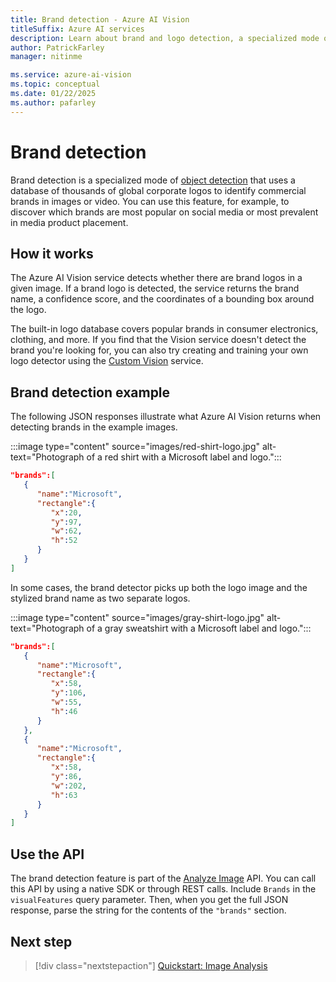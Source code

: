 ```yaml
---
title: Brand detection - Azure AI Vision
titleSuffix: Azure AI services
description: Learn about brand and logo detection, a specialized mode of object detection, using the Azure AI Vision API.
author: PatrickFarley
manager: nitinme

ms.service: azure-ai-vision
ms.topic: conceptual
ms.date: 01/22/2025
ms.author: pafarley
---
```


# Brand detection

Brand detection is a specialized mode of [object detection](concept-object-detection.md) that uses a database of thousands of global corporate logos to identify commercial brands in images or video. You can use this feature, for example, to discover which brands are most popular on social media or most prevalent in media product placement.

## How it works

The Azure AI Vision service detects whether there are brand logos in a given image. If a brand logo is detected, the service returns the brand name, a confidence score, and the coordinates of a bounding box around the logo.

The built-in logo database covers popular brands in consumer electronics, clothing, and more. If you find that the Vision service doesn't detect the brand you're looking for, you can also try creating and training your own logo detector using the [Custom Vision](../custom-vision-service/index.yml) service.

## Brand detection example

The following JSON responses illustrate what Azure AI Vision returns when detecting brands in the example images.

:::image type="content" source="images/red-shirt-logo.jpg" alt-text="Photograph of a red shirt with a Microsoft label and logo.":::

```json
"brands":[  
   {  
      "name":"Microsoft",
      "rectangle":{  
         "x":20,
         "y":97,
         "w":62,
         "h":52
      }
   }
]
```

In some cases, the brand detector picks up both the logo image and the stylized brand name as two separate logos.

:::image type="content" source="images/gray-shirt-logo.jpg" alt-text="Photograph of a gray sweatshirt with a Microsoft label and logo.":::

```json
"brands":[  
   {  
      "name":"Microsoft",
      "rectangle":{  
         "x":58,
         "y":106,
         "w":55,
         "h":46
      }
   },
   {  
      "name":"Microsoft",
      "rectangle":{  
         "x":58,
         "y":86,
         "w":202,
         "h":63
      }
   }
]
```

## Use the API

The brand detection feature is part of the [Analyze Image](/rest/api/computervision/analyze-image) API. You can call this API by using a native SDK or through REST calls. Include `Brands` in the `visualFeatures` query parameter. Then, when you get the full JSON response, parse the string for the contents of the `"brands"` section.

## Next step

> [!div class="nextstepaction"]
> [Quickstart: Image Analysis](./quickstarts-sdk/image-analysis-client-library.md?pivots=programming-language-csharp)
